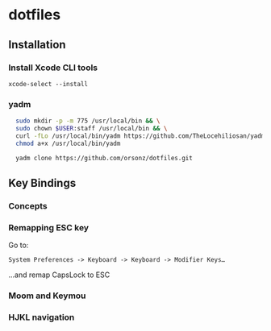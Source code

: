 # dotfiles

## Installation

### Install Xcode CLI tools

`xcode-select --install`

### yadm

```sh
  sudo mkdir -p -m 775 /usr/local/bin && \
  sudo chown $USER:staff /usr/local/bin && \
  curl -fLo /usr/local/bin/yadm https://github.com/TheLocehiliosan/yadm/raw/master/yadm && \
  chmod a+x /usr/local/bin/yadm
```

```sh
  yadm clone https://github.com/orsonz/dotfiles.git
```

## Key Bindings

### Concepts

### Remapping ESC key

Go to:

`System Preferences -> Keyboard -> Keyboard -> Modifier Keys…`

...and remap CapsLock to ESC

### Moom and Keymou

### HJKL navigation
